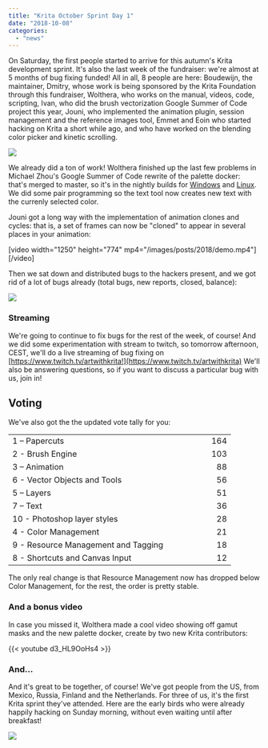 ```yaml
---
title: "Krita October Sprint Day 1"
date: "2018-10-08"
categories: 
  - "news"
---
```


On Saturday, the first people started to arrive for this autumn's Krita development sprint. It's also the last week of the fundraiser: we're almost at 5 months of bug fixing funded! All in all, 8 people are here: Boudewijn, the maintainer, Dmitry, whose work is being sponsored by the Krita Foundation through this fundraiser, Wolthera, who works on the manual, videos, code, scripting, Ivan, who did the brush vectorization Google Summer of Code project this year, Jouni, who implemented the animation plugin, session management and the reference images tool, Emmet and Eoin who started hacking on Krita a short while ago, and who have worked on the blending color picker and kinetic scrolling.

[![](/images/posts/2018/2018-fundraiser-hero2.png)](https://krita.org)

We already did a ton of work! Wolthera finished up the last few problems in Michael Zhou's Google Summer of Code rewrite of the palette docker: that's merged to master, so it's in the nightly builds for [Windows](https://binary-factory.kde.org/job/Krita_Nightly_Windows_Build/) and [Linux](https://binary-factory.kde.org/job/Krita_Nightly_Appimage_Build/). We did some pair programming so the text tool now creates new text with the currenly selected color.

Jouni got a long way with the implementation of animation clones and cycles: that is, a set of frames can now be "cloned" to appear in several places in your animation:

\[video width="1250" height="774" mp4="/images/posts/2018/demo.mp4"\]\[/video\]

Then we sat down and distributed bugs to the hackers present, and we got rid of a lot of bugs already (total bugs, new reports, closed, balance):

[![](/images/posts/2018/bugs_fixed.png)](https://bugs.kde.org/weekly-bug-summary.cgi)

### Streaming

We're going to continue to fix bugs for the rest of the week, of course! And we did some experimentation with stream to twitch, so tomorrow afternoon, CEST, we'll do a live streaming of bug fixing on [https://www.twitch.tv/artwithkrita!](https://www.twitch.tv/artwithkrita) We'll also be answering questions, so if you want to discuss a particular bug with us, join in!

## Voting

We've also got the the updated vote tally for you:

<table border="0" cellspacing="0"><colgroup width="366"></colgroup><colgroup width="79"></colgroup><tbody><tr><td align="left" height="26">1 – Papercuts</td><td align="right">164</td></tr><tr><td align="left" height="26">2 - Brush Engine</td><td align="right">103</td></tr><tr><td align="left" height="26">3 – Animation</td><td align="right">88</td></tr><tr><td align="left" height="26">6 - Vector Objects and Tools</td><td align="right">56</td></tr><tr><td align="left" height="26">5 – Layers</td><td align="right">51</td></tr><tr><td align="left" height="26">7 – Text</td><td align="right">36</td></tr><tr><td align="left" height="26">10 - Photoshop layer styles</td><td align="right">28</td></tr><tr><td align="left" height="26">4 - Color Management</td><td align="right">21</td></tr><tr><td align="left" height="26">9 - Resource Management and Tagging</td><td align="right">18</td></tr><tr><td align="left" height="26">8 - Shortcuts and Canvas Input</td><td align="right">12</td></tr></tbody></table>

The only real change is that Resource Management now has dropped below Color Management, for the rest, the order is pretty stable.

### And a bonus video

In case you missed it, Wolthera made a cool video showing off gamut masks and the new palette docker, create by two new Krita contributors:

{{< youtube d3_HL9OoHs4 >}}

### And...

And it's great to be together, of course! We've got people from the US, from Mexico, Russia, Finland and the Netherlands. For three of us, it's the first Krita sprint they've attended. Here are the early birds who were already happily hacking on Sunday morning, without even waiting until after breakfast!

[![](/images/posts/2018/DSC00220-1024x768.jpg)](/images/posts/2018/DSC00220.jpg)
